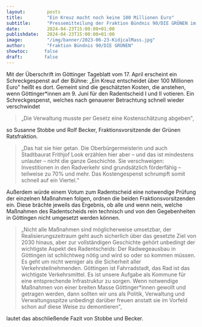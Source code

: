 ```yaml
---
layout:        posts
title:         "Ein Kreuz macht noch keine 100 Millionen Euro"
subtitle:      "Pressemitteilung der Fraktion Bündnis 90/DIE GRÜNEN im Rat der Stadt Göttingen zum Radentscheid"
date:          2024-04-23T15:00:00+01:00
publishdate:   2024-04-23T15:00:00+01:00
image:         "/img/banner/2023-06-23-KidicalMass.jpg"
author:        "Fraktion Bündnis 90/DIE GRÜNEN"
showtoc:      false
draft:        false
---
```


Mit der Überschrift im Göttinger Tageblatt vom 17. April erscheint ein Schreckgespenst auf der Bühne: „Ein Kreuz entscheidet über 100 Millionen Euro" heißt es dort. Gemeint sind die geschätzten Kosten, die anstehen, wenn Göttinger*innen am 9. Juni für den Radentscheid I und II votieren. Ein Schreckgespenst, welches nach genauerer Betrachtung schnell wieder verschwindet 
 
> „Die Verwaltung musste per Gesetz eine Kostenschätzung abgeben", 

so Susanne Stobbe und Rolf Becker, Fraktionsvorsitzende der Grünen Ratsfraktion. 

> „Das hat sie hier getan. Die Oberbürgermeisterin und auch Stadtbaurat Frithjof Look erzählen hier aber – und das ist mindestens unlauter – nicht die ganze Geschichte. Sie verschweigen: Investitionen in den Radverkehr sind grundsätzlich förderfähig – teilweise zu 70% und mehr. Das Kostengespenst schrumpft somit schnell auf ein Viertel.“ 
 
Außerdem würde einem Votum zum Radentscheid eine notwendige Prüfung der einzelnen Maßnahmen folgen, ordnen die beiden Fraktionsvorsitzenden ein. Diese brächte jeweils das Ergebnis, ob alle und wenn nein, welche Maßnahmen des Radentscheids rein technisch und von den Gegebenheiten in Göttingen nicht umgesetzt werden können. 
 
> „Nicht alle Maßnahmen sind möglicherweise umsetzbar, der Realisierungszeitraum geht auch sicherlich über das gesetzte Ziel von 2030 hinaus, aber zur vollständigen Geschichte gehört unbedingt der wichtigste Aspekt des Radentscheids: Der Radwegeausbau in Göttingen ist schlichtweg nötig und wird so oder so kommen müssen. Es geht um nicht weniger als die Sicherheit aller Verkehrsteilnehmenden. Göttingen ist Fahrradstadt, das Rad ist das wichtigste Verkehrsmittel. Es ist unsere Aufgabe als Kommune für eine entsprechende Infrastruktur zu sorgen. Wenn notwendige Maßnahmen von einer breiten Masse Göttinger*innen gewollt und getragen werden, dann sollten wir uns als Politik, Verwaltung und Verwaltungsspitze unbedingt darüber freuen anstatt sie im Vorfeld schon auf diese Weise zu
> demontieren",

lautet das abschließende Fazit von Stobbe und Becker.  

 